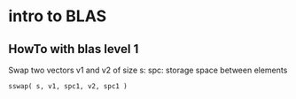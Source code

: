# intro to BLAS

## HowTo with blas level 1 
   Swap two vectors v1 and v2 of size s:
   spc: storage space between elements

```fortran
sswap( s, v1, spc1, v2, spc1 )
```